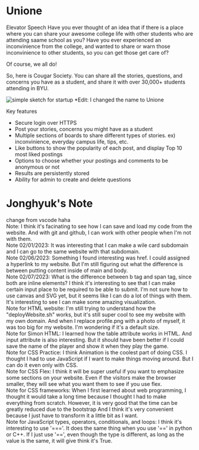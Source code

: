 # Unione

Elevator Speech
Have you ever thought of an idea that if there is a place where you can share your awesome college life with other students who are attending saame school as you?
Have you ever experienced an inconvinience from the college, and wanted to share or warn those inconvinience to other students, so you can get those get care of?

Of course, we all do!

So, here is Cougar Society.
You can share all the stories, questions, and concerns you have as a student, and share it with over 30,000+ students attending in BYU.

![simple sketch for startup](https://user-images.githubusercontent.com/92830075/215238607-6bf302a2-7640-4591-9e35-bed12f6de73b.png)
*Edit: I changed the name to Unione

Key features
  * Secure login over HTTPS
  * Post your stories, concerns you might have as a student
  * Multiple sections of boards to share different types of stories. ex) inconvinience, everyday campus life, tips, etc.
  * Like buttons to show the popularity of each post, and display Top 10 most liked postings
  * Options to choose whether your postings and comments to be anonymous or not
  * Results are persistently stored
  * Ability for admin to create and delete questions
# Jonghyuk's Note
change from vscode haha  
Note: I think it's facinating to see how I can save and load my code from the website. And with git and github, I can work with other people when I'm not with them.  
Note 02/01/2023: It was interesting that I can make a wile card subdomain and I can go to the same website with that subdomain.  
Note 02/06/2023: Something I found interesting was href. I could assigned a hyperlink to my website. But I'm still figuring out what the difference is between putting content inside of main and body.  
Note 02/07/2023: What is the difference between b tag and span tag, since both are inline elements? I think it's interesting to see that I can make certain input place to be required to be able to submit. I'm not sure how to use canvas and SVG yet, but it seems like I can do a lot of things with them. It's interesting to see I can make some amazing visualization.  
Note for HTML website: I'm still trying to understand how the "deployWebsite.sh" works, but it's still super cool to see my website with my own domain. And when I replace profile.png with a photo of myself, it was too big for my website. I'm wondering if it's a default size.  
Note for Simon HTML: I learned how the table attribute works in HTML. And input attribute is also interesting.  But it should have been better if I could save the name of the player and show it when they play the game.  
Note for CSS Practice: I think Animation is the coolest part of doing CSS. I thought I had to use JavaScript if I want to make things moving around. But I can do it even only with CSS.  
Note for CSS Flex: I think it will be super useful if you want to emphasize some sections on your website. Even if the visitors make the browser smaller, they will see what you want them to see if you use flex.  
Note for CSS frameworks: When I first learned about web programming, I thought it would take a long time because I thought I had to make everything from scratch. However, it is very good that the time can be greatly reduced due to the bootstrap And I think it's very convenient because I just have to transform it a little bit as I want.  
Note for JavaScript types, operators, conditionals, and loops: I think it's interesting to use '==='. It does the same thing when you use '==' in python or C++. If I just use '==', even though the type is different, as long as the value is the same, it will give think it's True.
